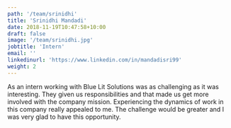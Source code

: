 ```yaml
---
path: '/team/srinidhi'
title: 'Srinidhi Mandadi'
date: 2018-11-19T10:47:58+10:00
draft: false
image: '/team/srinidhi.jpg'
jobtitle: 'Intern'
email: ''
linkedinurl: 'https://www.linkedin.com/in/mandadisri99'
weight: 2
---
```

As an intern working with Blue Lit Solutions was as challenging as it was interesting. They given us responsibilities and that made us get more involved with the company mission. Experiencing the dynamics of work in this company really appealed to me. The challenge would be greater and I was very glad to have this opportunity.
